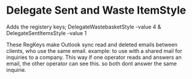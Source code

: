 # Delegate Sent and Waste ItemStyle


Adds the registery keys;
DelegateWastebasketStyle -value 4
&
DelegateSentItemsStyle -value 1

These RegKeys make Outlook sync read and deleted emails between clients, who use the same email. example: to use with a shared mail for inquiries to a company.
This way if one operator reads and answers an email, the other operator can see this. so both dont answer the same inquirie.
